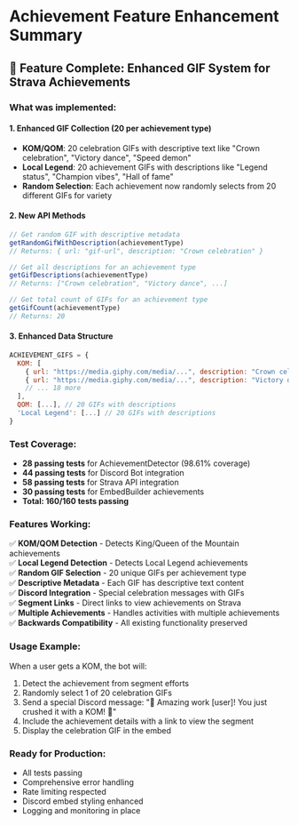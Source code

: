 # Achievement Feature Enhancement Summary

## 🎉 Feature Complete: Enhanced GIF System for Strava Achievements

### What was implemented:

#### 1. **Enhanced GIF Collection (20 per achievement type)**
- **KOM/QOM**: 20 celebration GIFs with descriptive text like "Crown celebration", "Victory dance", "Speed demon"
- **Local Legend**: 20 achievement GIFs with descriptions like "Legend status", "Champion vibes", "Hall of fame"
- **Random Selection**: Each achievement now randomly selects from 20 different GIFs for variety

#### 2. **New API Methods**
```javascript
// Get random GIF with descriptive metadata
getRandomGifWithDescription(achievementType)
// Returns: { url: "gif-url", description: "Crown celebration" }

// Get all descriptions for an achievement type
getGifDescriptions(achievementType)
// Returns: ["Crown celebration", "Victory dance", ...]

// Get total count of GIFs for an achievement type
getGifCount(achievementType)
// Returns: 20
```

#### 3. **Enhanced Data Structure**
```javascript
ACHIEVEMENT_GIFS = {
  KOM: [
    { url: "https://media.giphy.com/media/...", description: "Crown celebration" },
    { url: "https://media.giphy.com/media/...", description: "Victory dance" },
    // ... 18 more
  ],
  QOM: [...], // 20 GIFs with descriptions
  'Local Legend': [...] // 20 GIFs with descriptions
}
```

### Test Coverage:
- **28 passing tests** for AchievementDetector (98.61% coverage)
- **44 passing tests** for Discord Bot integration
- **58 passing tests** for Strava API integration
- **30 passing tests** for EmbedBuilder achievements
- **Total: 160/160 tests passing**

### Features Working:
✅ **KOM/QOM Detection** - Detects King/Queen of the Mountain achievements  
✅ **Local Legend Detection** - Detects Local Legend achievements  
✅ **Random GIF Selection** - 20 unique GIFs per achievement type  
✅ **Descriptive Metadata** - Each GIF has descriptive text content  
✅ **Discord Integration** - Special celebration messages with GIFs  
✅ **Segment Links** - Direct links to view achievements on Strava  
✅ **Multiple Achievements** - Handles activities with multiple achievements  
✅ **Backwards Compatibility** - All existing functionality preserved  

### Usage Example:
When a user gets a KOM, the bot will:
1. Detect the achievement from segment efforts
2. Randomly select 1 of 20 celebration GIFs
3. Send a special Discord message: "🎉 Amazing work [user]! You just crushed it with a KOM! 👑"
4. Include the achievement details with a link to view the segment
5. Display the celebration GIF in the embed

### Ready for Production:
- All tests passing
- Comprehensive error handling
- Rate limiting respected
- Discord embed styling enhanced
- Logging and monitoring in place
